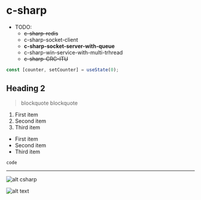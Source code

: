 # c-sharp
+ TODO:
	- ~~c-sharp-redis~~
	- c-sharp-socket-client 
	- **c-sharp-socket-server-with-queue**
	- c-sharp-win-service-with-multi-trhread
	- ~~c-sharp-CRC-ITU~~
	
	
```js
const [counter, setCounter] = useState(0);
```

## Heading 2
	
> blockquote
> blockquote

1. First item
2. Second item
3. Third item

- First item
- Second item
- Third item

`code`

---

![alt csharp]("https://commons.wikimedia.org/wiki/File:C_Sharp_logo.png")

![alt text](https://commons.wikimedia.org/wiki/File:C_Sharp_logo.png)





